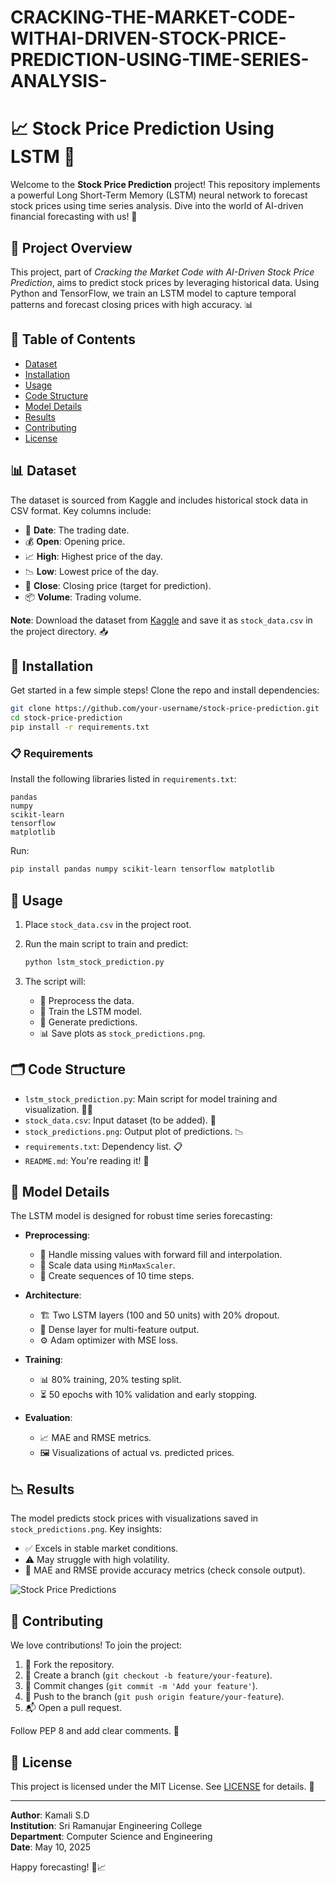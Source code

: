 # CRACKING-THE-MARKET-CODE-WITHAI-DRIVEN-STOCK-PRICE-PREDICTION-USING-TIME-SERIES-ANALYSIS-
# 📈 Stock Price Prediction Using LSTM 🚀

Welcome to the **Stock Price Prediction** project! This repository implements a powerful Long Short-Term Memory (LSTM) neural network to forecast stock prices using time series analysis. Dive into the world of AI-driven financial forecasting with us! 🌟

## 🎯 Project Overview

This project, part of *Cracking the Market Code with AI-Driven Stock Price Prediction*, aims to predict stock prices by leveraging historical data. Using Python and TensorFlow, we train an LSTM model to capture temporal patterns and forecast closing prices with high accuracy. 📊

## 📂 Table of Contents

- [Dataset](#-dataset)
- [Installation](#-installation)
- [Usage](#-usage)
- [Code Structure](#-code-structure)
- [Model Details](#-model-details)
- [Results](#-results)
- [Contributing](#-contributing)
- [License](#-license)

## 📊 Dataset

The dataset is sourced from Kaggle and includes historical stock data in CSV format. Key columns include:

- 📅 **Date**: The trading date.
- 💰 **Open**: Opening price.
- 📈 **High**: Highest price of the day.
- 📉 **Low**: Lowest price of the day.
- 🎯 **Close**: Closing price (target for prediction).
- 📦 **Volume**: Trading volume.

**Note**: Download the dataset from [Kaggle](https://www.kaggle.com/datasets/your-dataset-link) and save it as `stock_data.csv` in the project directory. 📥

## 🔧 Installation

Get started in a few simple steps! Clone the repo and install dependencies:

```bash
git clone https://github.com/your-username/stock-price-prediction.git
cd stock-price-prediction
pip install -r requirements.txt
```

### 📋 Requirements

Install the following libraries listed in `requirements.txt`:

```
pandas
numpy
scikit-learn
tensorflow
matplotlib
```

Run:

```bash
pip install pandas numpy scikit-learn tensorflow matplotlib
```

## 🚀 Usage

1. Place `stock_data.csv` in the project root.
2. Run the main script to train and predict:

   ```bash
   python lstm_stock_prediction.py
   ```

3. The script will:
   - 🧹 Preprocess the data.
   - 🧠 Train the LSTM model.
   - 🔮 Generate predictions.
   - 📊 Save plots as `stock_predictions.png`.

## 🗂 Code Structure

- `lstm_stock_prediction.py`: Main script for model training and visualization. 🧑‍💻
- `stock_data.csv`: Input dataset (to be added). 📄
- `stock_predictions.png`: Output plot of predictions. 📉
- `requirements.txt`: Dependency list. 📋
- `README.md`: You're reading it! 📖

## 🧠 Model Details

The LSTM model is designed for robust time series forecasting:

- **Preprocessing**:
  - 🧼 Handle missing values with forward fill and interpolation.
  - 📏 Scale data using `MinMaxScaler`.
  - 📅 Create sequences of 10 time steps.

- **Architecture**:
  - 🏗 Two LSTM layers (100 and 50 units) with 20% dropout.
  - 🔗 Dense layer for multi-feature output.
  - ⚙️ Adam optimizer with MSE loss.

- **Training**:
  - 📊 80% training, 20% testing split.
  - ⏳ 50 epochs with 10% validation and early stopping.

- **Evaluation**:
  - 📈 MAE and RMSE metrics.
  - 🖼 Visualizations of actual vs. predicted prices.

## 📉 Results

The model predicts stock prices with visualizations saved in `stock_predictions.png`. Key insights:

- ✅ Excels in stable market conditions.
- ⚠️ May struggle with high volatility.
- 📏 MAE and RMSE provide accuracy metrics (check console output).

![Stock Price Predictions](stock_predictions.png)

## 🤝 Contributing

We love contributions! To join the project:

1. 🍴 Fork the repository.
2. 🌱 Create a branch (`git checkout -b feature/your-feature`).
3. 💾 Commit changes (`git commit -m 'Add your feature'`).
4. 🚀 Push to the branch (`git push origin feature/your-feature`).
5. 📬 Open a pull request.

Follow PEP 8 and add clear comments. 🙌

## 📜 License

This project is licensed under the MIT License. See [LICENSE](LICENSE) for details. 📝

---

**Author**: Kamali S.D  
**Institution**: Sri Ramanujar Engineering College  
**Department**: Computer Science and Engineering  
**Date**: May 10, 2025

Happy forecasting! 🚀📈
